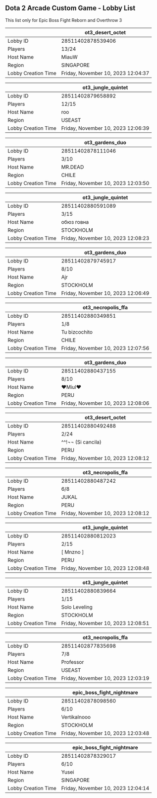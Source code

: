 ## Dota 2 Arcade Custom Game - Lobby List

This list only for Epic Boss Fight Reborn and Overthrow 3

|  | ot3_desert_octet |
| ------ | ------ |
| Lobby ID | 28511402878539406 |
| Players | 13/24 |
| Host Name | MiauW |
| Region | SINGAPORE |
| Lobby Creation Time | Friday, November 10, 2023 12:04:37 |


|  | ot3_jungle_quintet |
| ------ | ------ |
| Lobby ID | 28511402879658892 |
| Players | 12/15 |
| Host Name | roo |
| Region | USEAST |
| Lobby Creation Time | Friday, November 10, 2023 12:06:39 |


|  | ot3_gardens_duo |
| ------ | ------ |
| Lobby ID | 28511402878111046 |
| Players | 3/10 |
| Host Name | MR.DEAD |
| Region | CHILE |
| Lobby Creation Time | Friday, November 10, 2023 12:03:50 |


|  | ot3_jungle_quintet |
| ------ | ------ |
| Lobby ID | 28511402880591089 |
| Players | 3/15 |
| Host Name | обюз говна |
| Region | STOCKHOLM |
| Lobby Creation Time | Friday, November 10, 2023 12:08:23 |


|  | ot3_gardens_duo |
| ------ | ------ |
| Lobby ID | 28511402879745917 |
| Players | 8/10 |
| Host Name | Ajr |
| Region | STOCKHOLM |
| Lobby Creation Time | Friday, November 10, 2023 12:06:49 |


|  | ot3_necropolis_ffa |
| ------ | ------ |
| Lobby ID | 28511402880349851 |
| Players | 1/8 |
| Host Name | Tu bizcochito |
| Region | CHILE |
| Lobby Creation Time | Friday, November 10, 2023 12:07:56 |


|  | ot3_gardens_duo |
| ------ | ------ |
| Lobby ID | 28511402880437155 |
| Players | 8/10 |
| Host Name | ♥Miul♥ |
| Region | PERU |
| Lobby Creation Time | Friday, November 10, 2023 12:08:06 |


|  | ot3_desert_octet |
| ------ | ------ |
| Lobby ID | 28511402880492488 |
| Players | 2/24 |
| Host Name | ^^!¬¬ (Si cancila) |
| Region | PERU |
| Lobby Creation Time | Friday, November 10, 2023 12:08:12 |


|  | ot3_necropolis_ffa |
| ------ | ------ |
| Lobby ID | 28511402880487242 |
| Players | 6/8 |
| Host Name | JUKAL |
| Region | PERU |
| Lobby Creation Time | Friday, November 10, 2023 12:08:12 |


|  | ot3_jungle_quintet |
| ------ | ------ |
| Lobby ID | 28511402880812023 |
| Players | 2/15 |
| Host Name | [  Mnzno  ] |
| Region | PERU |
| Lobby Creation Time | Friday, November 10, 2023 12:08:48 |


|  | ot3_jungle_quintet |
| ------ | ------ |
| Lobby ID | 28511402880839664 |
| Players | 1/15 |
| Host Name | Solo Leveling |
| Region | STOCKHOLM |
| Lobby Creation Time | Friday, November 10, 2023 12:08:51 |


|  | ot3_necropolis_ffa |
| ------ | ------ |
| Lobby ID | 28511402877835698 |
| Players | 7/8 |
| Host Name | Professor |
| Region | USEAST |
| Lobby Creation Time | Friday, November 10, 2023 12:03:19 |


|  | epic_boss_fight_nightmare |
| ------ | ------ |
| Lobby ID | 28511402878098560 |
| Players | 6/10 |
| Host Name | Vertikalnooo |
| Region | STOCKHOLM |
| Lobby Creation Time | Friday, November 10, 2023 12:03:48 |


|  | epic_boss_fight_nightmare |
| ------ | ------ |
| Lobby ID | 28511402878329017 |
| Players | 6/10 |
| Host Name | Yusei |
| Region | SINGAPORE |
| Lobby Creation Time | Friday, November 10, 2023 12:04:14 |


